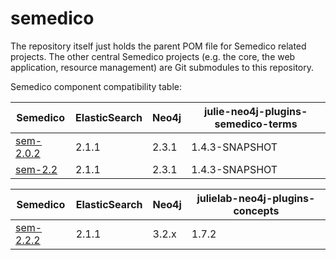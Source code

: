 # semedico
The repository itself just holds the parent POM file for Semedico related projects. The other central Semedico projects (e.g. the core, the web application, resource management) are Git submodules to this repository.

Semedico component compatibility table:

| Semedico                                                      | ElasticSearch | Neo4j |  julie-neo4j-plugins-semedico-terms |
|---------------------------------------------------------------|---------------|-------|-------------------------------------|
| [sem-2.0.2](https://github.com/khituras/semedico/tree/master) |   2.1.1       | 2.3.1 | 1.4.3-SNAPSHOT                      |
| [sem-2.2](https://github.com/khituras/semedico/tree/2.2)      |   2.1.1       | 2.3.1 | 1.4.3-SNAPSHOT                      |

| Semedico                                                      | ElasticSearch | Neo4j |  julielab-neo4j-plugins-concepts    |
|---------------------------------------------------------------|---------------|-------|-------------------------------------|
| [sem-2.2.2](https://github.com/JULIELab/semedico/tree/2.2-fushin)| 2.1.1     | 3.2.x | 1.7.2
